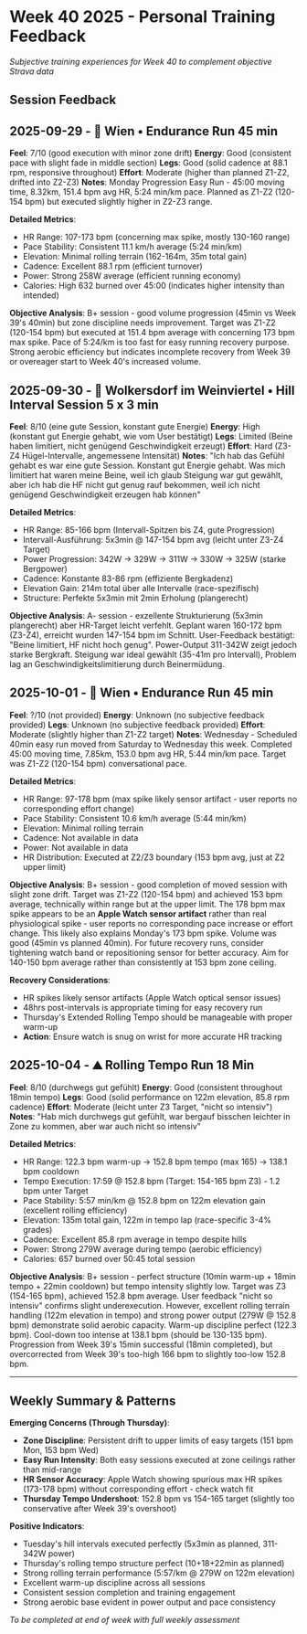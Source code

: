 # Week 40 2025 - Personal Training Feedback

*Subjective training experiences for Week 40 to complement objective Strava data*

## Session Feedback

## 2025-09-29 - 🏃 Wien • Endurance Run 45 min
**Feel**: 7/10 (good execution with minor zone drift)
**Energy**: Good (consistent pace with slight fade in middle section)
**Legs**: Good (solid cadence at 88.1 rpm, responsive throughout)
**Effort**: Moderate (higher than planned Z1-Z2, drifted into Z2-Z3)
**Notes**: Monday Progression Easy Run - 45:00 moving time, 8.32km, 151.4 bpm avg HR, 5:24 min/km pace. Planned as Z1-Z2 (120-154 bpm) but executed slightly higher in Z2-Z3 range.

**Detailed Metrics**:
- HR Range: 107-173 bpm (concerning max spike, mostly 130-160 range)
- Pace Stability: Consistent 11.1 km/h average (5:24 min/km)
- Elevation: Minimal rolling terrain (162-164m, 35m total gain)
- Cadence: Excellent 88.1 rpm (efficient turnover)
- Power: Strong 258W average (efficient running economy)
- Calories: High 632 burned over 45:00 (indicates higher intensity than intended)

**Objective Analysis**: B+ session - good volume progression (45min vs Week 39's 40min) but zone discipline needs improvement. Target was Z1-Z2 (120-154 bpm) but executed at 151.4 bpm average with concerning 173 bpm max spike. Pace of 5:24/km is too fast for easy running recovery purpose. Strong aerobic efficiency but indicates incomplete recovery from Week 39 or overeager start to Week 40's increased volume.

## 2025-09-30 - 🏃 Wolkersdorf im Weinviertel • Hill Interval Session 5 x 3 min
**Feel**: 8/10 (eine gute Session, konstant gute Energie)
**Energy**: High (konstant gut Energie gehabt, wie vom User bestätigt)
**Legs**: Limited (Beine haben limitiert, nicht genügend Geschwindigkeit erzeugt)
**Effort**: Hard (Z3-Z4 Hügel-Intervalle, angemessene Intensität)
**Notes**: "Ich hab das Gefühl gehabt es war eine gute Session. Konstant gut Energie gehabt. Was mich limitiert hat waren meine Beine, weil ich glaub Steigung war gut gewählt, aber ich hab die HF nicht gut genug rauf bekommen, weil ich nicht genügend Geschwindigkeit erzeugen hab können"

**Detailed Metrics**:
- HR Range: 85-166 bpm (Intervall-Spitzen bis Z4, gute Progression)
- Intervall-Ausführung: 5x3min @ 147-154 bpm avg (leicht unter Z3-Z4 Target)
- Power Progression: 342W → 329W → 311W → 330W → 325W (starke Bergpower)
- Cadence: Konstante 83-86 rpm (effiziente Bergkadenz)
- Elevation Gain: 214m total über alle Intervalle (race-spezifisch)
- Structure: Perfekte 5x3min mit 2min Erholung (plangerecht)

**Objective Analysis**: A- session - exzellente Strukturierung (5x3min plangerecht) aber HR-Target leicht verfehlt. Geplant waren 160-172 bpm (Z3-Z4), erreicht wurden 147-154 bpm im Schnitt. User-Feedback bestätigt: "Beine limitiert, HF nicht hoch genug". Power-Output 311-342W zeigt jedoch starke Bergkraft. Steigung war ideal gewählt (35-41m pro Intervall), Problem lag an Geschwindigkeitslimitierung durch Beinermüdung.

## 2025-10-01 - 🏃 Wien • Endurance Run 45 min
**Feel**: ?/10 (not provided)
**Energy**: Unknown (no subjective feedback provided)
**Legs**: Unknown (no subjective feedback provided)
**Effort**: Moderate (slightly higher than Z1-Z2 target)
**Notes**: Wednesday - Scheduled 40min easy run moved from Saturday to Wednesday this week. Completed 45:00 moving time, 7.85km, 153.0 bpm avg HR, 5:44 min/km pace. Target was Z1-Z2 (120-154 bpm) conversational pace.

**Detailed Metrics**:
- HR Range: 97-178 bpm (max spike likely sensor artifact - user reports no corresponding effort change)
- Pace Stability: Consistent 10.6 km/h average (5:44 min/km)
- Elevation: Minimal rolling terrain
- Cadence: Not available in data
- Power: Not available in data
- HR Distribution: Executed at Z2/Z3 boundary (153 bpm avg, just at Z2 upper limit)

**Objective Analysis**: B+ session - good completion of moved session with slight zone drift. Target was Z1-Z2 (120-154 bpm) and achieved 153 bpm average, technically within range but at the upper limit. The 178 bpm max spike appears to be an **Apple Watch sensor artifact** rather than real physiological spike - user reports no corresponding pace increase or effort change. This likely also explains Monday's 173 bpm spike. Volume was good (45min vs planned 40min). For future recovery runs, consider tightening watch band or repositioning sensor for better accuracy. Aim for 140-150 bpm average rather than consistently at 153 bpm zone ceiling.

**Recovery Considerations**:
- HR spikes likely sensor artifacts (Apple Watch optical sensor issues)
- 48hrs post-intervals is appropriate timing for easy recovery run
- Thursday's Extended Rolling Tempo should be manageable with proper warm-up
- **Action**: Ensure watch is snug on wrist for more accurate HR tracking

## 2025-10-04 - ⛰︎ Rolling Tempo Run 18 Min
**Feel**: 8/10 (durchwegs gut gefühlt)
**Energy**: Good (consistent throughout 18min tempo)
**Legs**: Good (solid performance on 122m elevation, 85.8 rpm cadence)
**Effort**: Moderate (leicht unter Z3 Target, "nicht so intensiv")
**Notes**: "Hab mich durchwegs gut gefühlt, war bergauf bisschen leichter in Zone zu kommen, aber war auch nicht so intensiv"

**Detailed Metrics**:
- HR Range: 122.3 bpm warm-up → 152.8 bpm tempo (max 165) → 138.1 bpm cooldown
- Tempo Execution: 17:59 @ 152.8 bpm (Target: 154-165 bpm Z3) - 1.2 bpm unter Target
- Pace Stability: 5:57 min/km @ 152.8 bpm on 122m elevation gain (excellent rolling efficiency)
- Elevation: 135m total gain, 122m in tempo lap (race-specific 3-4% grades)
- Cadence: Excellent 85.8 rpm average in tempo despite hills
- Power: Strong 279W average during tempo (aerobic efficiency)
- Calories: 657 burned over 50:45 total session

**Objective Analysis**: B+ session - perfect structure (10min warm-up + 18min tempo + 22min cooldown) but tempo intensity slightly low. Target was Z3 (154-165 bpm), achieved 152.8 bpm average. User feedback "nicht so intensiv" confirms slight underexecution. However, excellent rolling terrain handling (122m elevation in tempo) and strong power output (279W @ 152.8 bpm) demonstrate solid aerobic capacity. Warm-up discipline perfect (122.3 bpm). Cool-down too intense at 138.1 bpm (should be 130-135 bpm). Progression from Week 39's 15min successful (18min completed), but overcorrected from Week 39's too-high 166 bpm to slightly too-low 152.8 bpm.

---

## Weekly Summary & Patterns

**Emerging Concerns (Through Thursday)**:
- **Zone Discipline**: Persistent drift to upper limits of easy targets (151 bpm Mon, 153 bpm Wed)
- **Easy Run Intensity**: Both easy sessions executed at zone ceilings rather than mid-range
- **HR Sensor Accuracy**: Apple Watch showing spurious max HR spikes (173-178 bpm) without corresponding effort - check watch fit
- **Thursday Tempo Undershoot**: 152.8 bpm vs 154-165 target (slightly too conservative after Week 39's overshoot)

**Positive Indicators**:
- Tuesday's hill intervals executed perfectly (5x3min as planned, 311-342W power)
- Thursday's rolling tempo structure perfect (10+18+22min as planned)
- Strong rolling terrain performance (5:57/km @ 279W on 122m elevation)
- Excellent warm-up discipline across all sessions
- Consistent session completion and training engagement
- Strong aerobic base evident in power output and pace consistency

*To be completed at end of week with full weekly assessment*